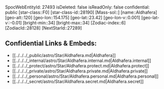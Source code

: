 ﻿---
location: [23.42,154.175,120]
type: Star
tags:
- astro/Star

---
SpocWebEntityId: 27493
isDeleted: false
isReadOnly: false
confidential: public
[star-class::F0]
[star-class-id::28190]
[Mass-sol::]
[name::Aldhafera]
[geo-alt::120]
[geo-lon::154.175]
[geo-lat::23.42]
[geo-lon-v::0.001]
[geo-lat-v::-0.01]
[bright-min::34]
[bright-max::34]
[Zodiac-index::6]
[ZodiacId::28128]
[NextStarId::27289]



## Confidential Links & Embeds: 
- [[../../../_public/astro/Star/Aldhafera.md|Aldhafera]] 
- [[../../../_internal/astro/Star/Aldhafera.internal.md|Aldhafera.internal]] 
- [[../../../_protect/astro/Star/Aldhafera.protect.md|Aldhafera.protect]] 
- [[../../../_private/astro/Star/Aldhafera.private.md|Aldhafera.private]] 
- [[../../../_personal/astro/Star/Aldhafera.personal.md|Aldhafera.personal]] 
- [[../../../_secret/astro/Star/Aldhafera.secret.md|Aldhafera.secret]]

